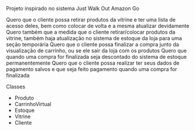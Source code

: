 Projeto inspirado no sistema Just Walk Out Amazon Go

Quero que o cliente possa retirar produtos da vitrine e ter uma lista de acesso deles, bem como colocar de volta e a mesma atualizar devidamente
Quero também que a medida que o cliente retirar/colocar produtos da vitrine, também haja atualização no sistema de estoque da loja para uma seção temporária
Quero que o cliente possa finalizar a compra junto da visualização de carrinho, ou se ele sair da loja com os produtos
Quero que quando uma compra for finalizada seja descontado do sistema de estoque permanentemente 
Quero que o cliente possa realizar ter seus dados de pagamento salvos e que seja feito pagamento quando uma compra for finalizada


Classes
- Produto
- CarrinhoVirtual
- Estoque
- Vitrine
- Cliente
